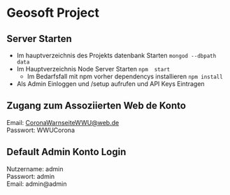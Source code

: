 # Geosoft Project

## Server Starten
- Im hauptverzeichnis des  Projekts  datenbank  Starten
`mongod --dbpath data`
- Im Hauptverzeichnis  Node Server  Starten `npm  start`
  - Im  Bedarfsfall  mit npm vorher  dependencys  installieren `npm install` 
- Als Admin Einloggen und /setup aufrufen und API Keys Eintragen

## Zugang zum Assoziierten Web de Konto
Email: CoronaWarnseiteWWU@web.de <br>
Passwort: WWUCorona

## Default Admin Konto Login
Nutzername: admin <br>
Passwort: admin <br>
Email: admin@admin <br>
